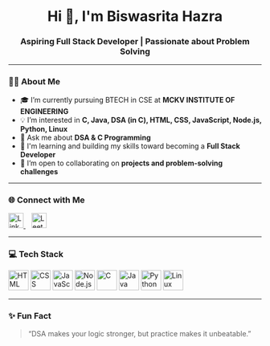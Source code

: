 
 <h1 align="center">Hi 👋, I'm Biswasrita Hazra</h1>
<h3 align="center">Aspiring Full Stack Developer | Passionate about Problem Solving</h3>

---

### 👩‍🎓 About Me

- 🎓 I’m currently pursuing BTECH in CSE at **MCKV INSTITUTE OF ENGINEERING**
- 💡 I’m interested in **C, Java, DSA (in C), HTML, CSS, JavaScript, Node.js, Python, Linux**
- 💬 Ask me about **DSA & C Programming**
- 🚀 I'm learning and building my skills toward becoming a **Full Stack Developer**
- 🤝 I’m open to collaborating on **projects and problem-solving challenges**

---

### 🌐 Connect with Me

<p align="left">
  <a href="https://www.linkedin.com/in/biswasrita-hazra-947570349/" target="_blank">
    <img src="https://cdn.jsdelivr.net/gh/devicons/devicon/icons/linkedin/linkedin-original.svg" alt="LinkedIn" height="30" />
  </a>
 &nbsp;&nbsp;
  <a href="https://leetcode.com/u/biswasrita/" target="_blank">
    <img src="https://upload.wikimedia.org/wikipedia/commons/1/19/LeetCode_logo_black.png" alt="LeetCode" height="30" />
  </a>

</p>

---

### 💻 Tech Stack

<p align="left">
  <img src="https://cdn.jsdelivr.net/gh/devicons/devicon/icons/html5/html5-original.svg" alt="HTML" width="40" height="40"/>
  <img src="https://cdn.jsdelivr.net/gh/devicons/devicon/icons/css3/css3-original.svg" alt="CSS" width="40" height="40"/>
  <img src="https://cdn.jsdelivr.net/gh/devicons/devicon/icons/javascript/javascript-original.svg" alt="JavaScript" width="40" height="40"/>
  <img src="https://cdn.jsdelivr.net/gh/devicons/devicon/icons/nodejs/nodejs-original.svg" alt="Node.js" width="40" height="40"/>
  <img src="https://cdn.jsdelivr.net/gh/devicons/devicon/icons/c/c-original.svg" alt="C" width="40" height="40"/>
  <img src="https://cdn.jsdelivr.net/gh/devicons/devicon/icons/java/java-original.svg" alt="Java" width="40" height="40"/>
  <img src="https://cdn.jsdelivr.net/gh/devicons/devicon/icons/python/python-original.svg" alt="Python" width="40" height="40"/>
  <img src="https://cdn.jsdelivr.net/gh/devicons/devicon/icons/linux/linux-original.svg" alt="Linux" width="40" height="40"/>
</p>

---

### ✨ Fun Fact

> “DSA makes your logic stronger, but practice makes it unbeatable.”
